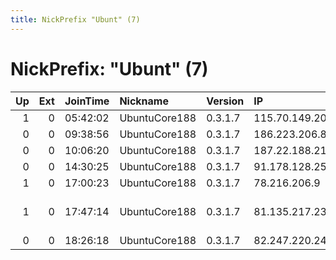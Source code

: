 ```yaml
---
title: NickPrefix "Ubunt" (7)
---
```


# NickPrefix: "Ubunt" (7)

|   Up |   Ext | JoinTime   | Nickname      | Version   | IP             | AS                             | CC   |   ORp |   Dirp | OS    | Contact   |   eFamMembers |
|-----:|------:|:-----------|:--------------|:----------|:---------------|:-------------------------------|:-----|------:|-------:|:------|:----------|--------------:|
|    1 |     0 | 05:42:02   | UbuntuCore188 | 0.3.1.7   | 115.70.149.202 | Exetel Pty Ltd                 | au   | 34292 |      0 | Linux | None      |             1 |
|    0 |     0 | 09:38:56   | UbuntuCore188 | 0.3.1.7   | 186.223.206.83 | CLARO S.A.                     | br   | 34749 |      0 | Linux | None      |             1 |
|    0 |     0 | 10:06:20   | UbuntuCore188 | 0.3.1.7   | 187.22.188.218 | CLARO S.A.                     | br   | 38189 |      0 | Linux | None      |             1 |
|    0 |     0 | 14:30:25   | UbuntuCore188 | 0.3.1.7   | 91.178.128.254 | Proximus NV                    | be   | 44799 |      0 | Linux | None      |             1 |
|    1 |     0 | 17:00:23   | UbuntuCore188 | 0.3.1.7   | 78.216.206.9   | Free SAS                       | fr   | 35445 |      0 | Linux | None      |             1 |
|    1 |     0 | 17:47:14   | UbuntuCore188 | 0.3.1.7   | 81.135.217.237 | British Telecommunications PLC | gb   | 44603 |      0 | Linux | None      |             1 |
|    0 |     0 | 18:26:18   | UbuntuCore188 | 0.3.1.7   | 82.247.220.240 | Free SAS                       | fr   | 33350 |      0 | Linux | None      |             1 |
